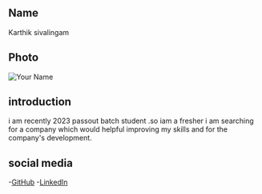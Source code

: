 ## Name
Karthik sivalingam

## Photo
![Your Name](https://drive.google.com/file/d/1ydRfxFv0Q9QHkI0vdaPH-Z6iz-iAleBR/view?usp=drive_link)

## introduction
i am recently 2023 passout batch student .so iam a fresher i am searching for a company which would helpful improving my skills and for the company's development.

## social media
-[GitHub](https://github.com/Karthiksivalingm/sip24-sveltekit-fundamentals)
-[LinkedIn](https://www.linkedin.com/in/karthik-siva-a64234249/)
